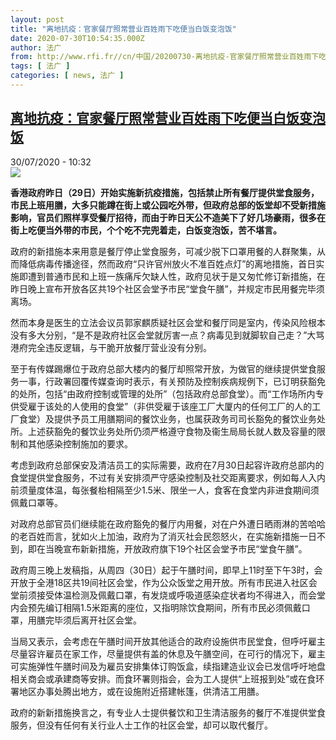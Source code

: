```yaml
---
layout: post
title: "离地抗疫：官家餐厅照常营业百姓雨下吃便当白饭变泡饭"
date: 2020-07-30T10:54:35.000Z
author: 法广
from: http://www.rfi.fr//cn/中国/20200730-离地抗疫-官家餐厅照常营业百姓雨下吃便当白饭变泡饭
tags: [ 法广 ]
categories: [ news, 法广 ]
---
```

<!--1596106475000-->
[离地抗疫：官家餐厅照常营业百姓雨下吃便当白饭变泡饭](http://www.rfi.fr//cn/%E4%B8%AD%E5%9B%BD/20200730-%E7%A6%BB%E5%9C%B0%E6%8A%97%E7%96%AB-%E5%AE%98%E5%AE%B6%E9%A4%90%E5%8E%85%E7%85%A7%E5%B8%B8%E8%90%A5%E4%B8%9A%E7%99%BE%E5%A7%93%E9%9B%A8%E4%B8%8B%E5%90%83%E4%BE%BF%E5%BD%93%E7%99%BD%E9%A5%AD%E5%8F%98%E6%B3%A1%E9%A5%AD)
------

<div>
<div>30/07/2020 - 10:32</div><img src="https://s.rfi.fr/media/display/a2a8105a-ba71-11ea-876a-005056a964fe/w:310/p:16x9/2020-06-29T132006Z_1227601922_RC21JH93NO4E_RTRMADP_3_CHINA-HONGKONG-SECURITY.JPG"><p><strong>香港政府昨日（29日）开始实施新抗疫措施，包括禁止所有餐厅提供堂食服务，市民上班用膳，大多只能蹲在街上或公园吃外带，但政府总部的饭堂却不受新措施影响，官员们照样享受餐厅招待，而由于昨日天公不造美下了好几场豪雨，很多在街上吃便当外带的市民，个个吃不完兜着走，白饭变泡饭，苦不堪言。</strong></p><div class="t-content__body u-clearfix"><div class="m-interstitial"></div><p>政府的新措施本来用意是餐厅停止堂食服务，可减少脱下口罩用餐的人群聚集，从而降低病毒传播途径，然而政府“只许官州放火不准百姓点灯”的离地措施，首日实施即遭到普通市民和上班一族痛斥欠缺人性，政府见状于是又匆忙修订新措施，在昨日晚上宣布开放各区共19个社区会堂予市民“堂食午膳”，并规定市民用餐完毕须离场。</p><p>然而本身是医生的立法会议员郭家麒质疑社区会堂和餐厅同是室内，传染风险根本没有多大分别，“是不是政府社区会堂就厉害一点？病毒见到就脚软自己走？”大骂港府完全违反逻辑，与干脆开放餐厅营业没有分别。</p><p>至于有传媒踢爆位于政府总部大楼内的餐厅却照常开放，为做官的继续提供堂食服务一事，行政署回覆传媒查询时表示，有关预防及控制疾病规例下，已订明获豁免的处所，包括“由政府控制或管理的处所”（包括政府总部食堂）。而“工作场所内专供受雇于该处的人使用的食堂”（非供受雇于该座工厂大厦内的任何工厂的人的工厂食堂）及提供予员工用膳期间的餐饮业务，也属获政务司司长豁免的餐饮业务处所。上述获豁免的餐饮业务处所仍须严格遵守食物及衞生局局长就人数及容量的限制和其他感染控制施加的要求。</p><p>考虑到政府总部保安及清洁员工的实际需要，政府在7月30日起容许政府总部内的食堂提供堂食服务，不过有关安排须严守感染控制及社交距离要求，例如每人入内前须量度体温，每张餐枱相隔至少1.5米、限坐一人，食客在食堂内非进食期间须佩戴口罩等。</p><p>对政府总部官员们继续能在政府豁免的餐厅内用餐，对在户外遭日晒雨淋的苦哈哈的老百姓而言，犹如火上加油，政府为了消灭社会民怨怒火，在实施新措施一日不到，即在当晚宣布新新措施，开放政府旗下19个社区会堂予市民“堂食午膳”。</p><p>政府周三晚上发稿指，从周四（30日）起于午膳时间，即早上11时至下午3时，会开放于全港18区共19间社区会堂，作为公众饭堂之用开放。所有市民进入社区会堂前须接受体温检测及佩戴口罩，有发烧或呼吸道感染症状者均不得进入，而会堂内会预先编订相隔1.5米距离的座位，又指明除饮食期间，所有市民必须佩戴口罩，用膳完毕须后离开社区会堂。</p><p>当局又表示，会考虑在午膳时间开放其他适合的政府设施供市民堂食，但呼吁雇主尽量容许雇员在家工作，尽量提供有盖的休息及午膳空间，在可行的情况下，雇主可实施弹性午膳时间及为雇员安排集体订购饭盒，续指建造业议会已发信呼吁地盘相关商会或承建商等安排。而食环署则指会，会为工人提供“上班报到处”或在食环署地区办事处腾出地方，或在设施附近搭建帐篷，供清洁工用膳。</p><p>政府的新新措施换言之，有专业人士提供餐饮和卫生清洁服务的餐厅不准提供堂食服务，但没有任何有关行业人士工作的社区会堂，却可以取代餐厅。</p><div class="o-self-promo o-self-promo--nl o-self-promo--hidden" data-selfpromo-newsletter></div><div class="o-self-promo o-self-promo--app o-self-promo--hidden" data-selfpromo-app></div></div>
</div>
